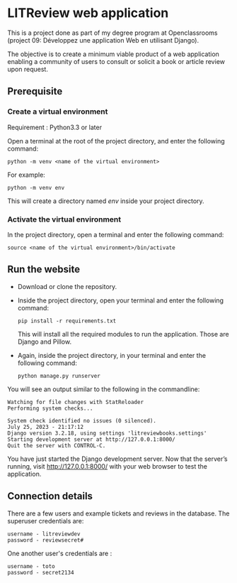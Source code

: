 # LITReview web application

This is a project done as part of my degree program at Openclassrooms (project 09: Développez une application Web en utilisant Django).

The objective is to create a minimum viable product of a web application enabling a community of users to consult or solicit a book or article review upon request.

## Prerequisite
### Create a virtual environment

Requirement : Python3.3 or later

Open a terminal at the root of the project directory, and enter the following command:

    python -m venv <name of the virtual environment>

For example:

    python -m venv env

This will create a directory named *env* inside your project directory.

### Activate the virtual environment

In the project directory, open a terminal and enter the following command:

    source <name of the virtual environment>/bin/activate


## Run the website
+ Download or clone the repository.
+ Inside the project directory, open your terminal and enter the following command:

    `pip install -r requirements.txt`

    This will install all the required modules to run the application. Those are Django and Pillow.

+ Again, inside the project directory, in your terminal and enter the following command:

    `python manage.py runserver`

You will see an output similar to the following in the commandline:

    Watching for file changes with StatReloader
    Performing system checks...

    System check identified no issues (0 silenced).
    July 25, 2023 - 21:17:12
    Django version 3.2.18, using settings 'litreviewbooks.settings'
    Starting development server at http://127.0.0.1:8000/
    Quit the server with CONTROL-C.
    
You have just started the Django development server. Now that the server’s running, visit http://127.0.0.1:8000/ with your web browser to test the application.

## Connection details
There are a few users and example tickets and reviews in the database.
The superuser credentials are:

    username - litreviewdev
    password - reviewsecret#

One another user's credentials are :

    username - toto
    password - secret2134


